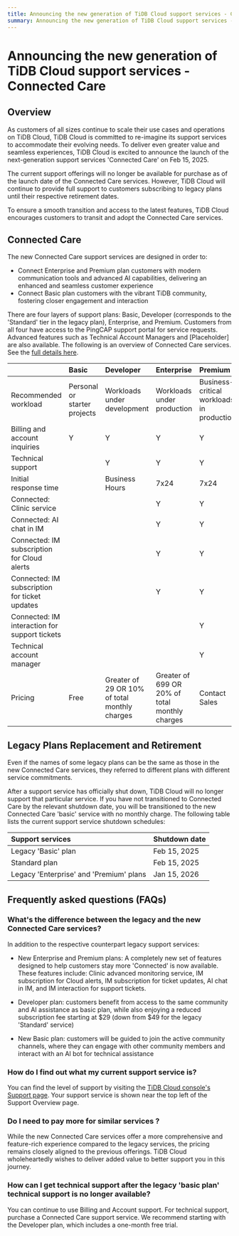 ```yaml
---
title: Announcing the new generation of TiDB Cloud support services - Connected Care
summary: Announcing the new generation of TiDB Cloud support services - Connected Care
---
```


# Announcing the new generation of TiDB Cloud support services - Connected Care

## Overview

As customers of all sizes continue to scale their use cases and operations on TiDB Cloud, TiDB Cloud is committed to re-imagine its support services to accommodate their evolving needs. To deliver even greater value and seamless experiences, TiDB Cloud is excited to announce the launch of the next-generation support services 'Connected Care' on Feb 15, 2025.

The current support offerings will no longer be available for purchase as of the launch date of the Connected Care services. However, TiDB Cloud will continue to provide full support to customers subscribing to legacy plans until their respective retirement dates.

To ensure a smooth transition and access to the latest features, TiDB Cloud encourages customers to transit and adopt the Connected Care services.

## Connected Care

The new Connected Care support services are designed in order to:
- Connect Enterprise and Premium plan customers with modern communication tools and advanced AI capabilities, delivering an enhanced and seamless customer experience
- Connect Basic plan customers with the vibrant TiDB community, fostering closer engagement and interaction

There are four layers of support plans: Basic, Developer (corresponds to the 'Standard' tier in the legacy plan), Enterprise, and Premium. Customers from all four have access to the PingCAP support portal for service requests. Advanced features such as Technical Account Managers and [Placeholder] are also available.
The following is an overview of Connected Care services. See the [full details here](/tidb-cloud/connected-care-detail.md).

|   | Basic | Developer | Enterprise | Premium |
| :------ | :------ | :------ | :------ | :------ |
| Recommended workload | Personal or starter projects | Workloads under development | Workloads under production | Business-critical workloads in production |
| Billing and account inquiries | Y | Y | Y | Y |
| Technical support | | Y | Y | Y |
| Initial response time | | Business Hours | 7x24 | 7x24 |
| Connected: Clinic service | | | Y | Y |
| Connected: AI chat in IM | | | Y | Y |
| Connected: IM subscription for Cloud alerts | | | Y | Y |
| Connected: IM subscription for ticket updates | | | Y | Y |
| Connected: IM interaction for support tickets | | |  | Y |
| Technical account manager | | | | Y |
| Pricing | Free | Greater of 29 OR 10% of total monthly charges | Greater of 699 OR 20% of total monthly charges | Contact Sales |


## Legacy Plans Replacement and Retirement

Even if the names of some legacy plans can be the same as those in the new Connected Care services, they referred to different plans with different service commitments. 

After a support service has officially shut down, TiDB Cloud will no longer support that particular service. If you have not transitioned to Connected Care by the relevant shutdown date, you will be transitioned to the new Connected Care 'basic' service with no monthly charge.
The following table lists the current support service shutdown schedules:

| Support services | Shutdown date |
| :------ | :------ |
| Legacy 'Basic' plan | Feb 15, 2025 |
| Standard plan | Feb 15, 2025 |
| Legacy 'Enterprise' and 'Premium' plans | Jan 15, 2026 |

## Frequently asked questions (FAQs)

### What's the difference between the legacy and the new Connected Care services?
  
In addition to the respective counterpart legacy support services:

- New Enterprise and Premium plans: A completely new set of features designed to help customers stay more 'Connected' is now available. These features include: Clinic advanced monitoring service, IM subscription for Cloud alerts, IM subscription for ticket updates, AI chat in IM, and IM interaction for support tickets. 

- Developer plan: customers benefit from access to the same community and AI assistance as basic plan, while also enjoying a reduced subscription fee starting at $29 (down from $49 for the legacy 'Standard' service)

- New Basic plan: customers will be guided to join the active community channels, where they can engage with other community members and interact with an AI bot for technical assistance

### How do I find out what my current support service is?

You can find the level of support by visiting the [TiDB Cloud console's Support page](https://tidbcloud.com/console/org-settings/support). Your support service is shown near the top left of the Support Overview page.

### Do I need to pay more for similar services ?

While the new Connected Care services offer a more comprehensive and feature-rich experience compared to the legacy services, the pricing remains closely aligned to the previous offerings. TiDB Cloud wholeheartedly wishes to deliver added value to better support you in this journey.

### How can I get technical support after the legacy 'basic plan' technical support is no longer available?

You can continue to use Billing and Account support. For technical support, purchase a Connected Care support service. We recommend starting with the Developer plan, which includes a one-month free trial.